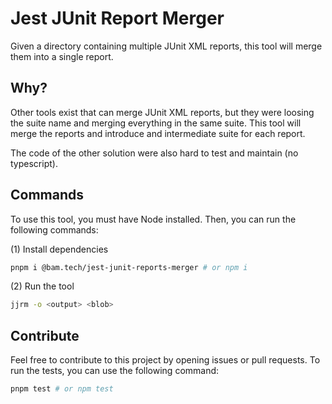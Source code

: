 # Jest JUnit Report Merger

Given a directory containing multiple JUnit XML reports, this tool will merge them into a single report.

## Why?

Other tools exist that can merge JUnit XML reports, but they were loosing the suite name and merging everything in the same suite. 
This tool will merge the reports and introduce and intermediate suite for each report.

The code of the other solution were also hard to test and maintain (no typescript).

## Commands

To use this tool, you must have Node installed. Then, you can run the following commands:

(1) Install dependencies

```bash
pnpm i @bam.tech/jest-junit-reports-merger # or npm i
```

(2) Run the tool

```bash
jjrm -o <output> <blob>
```

## Contribute

Feel free to contribute to this project by opening issues or pull requests.
To run the tests, you can use the following command:

```bash
pnpm test # or npm test
```
